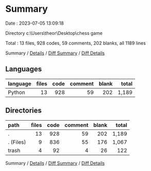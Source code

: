 # Summary

Date : 2023-07-05 13:09:18

Directory c:\\Users\\theor\\Desktop\\chess game

Total : 13 files,  928 codes, 59 comments, 202 blanks, all 1189 lines

Summary / [Details](details.md) / [Diff Summary](diff.md) / [Diff Details](diff-details.md)

## Languages
| language | files | code | comment | blank | total |
| :--- | ---: | ---: | ---: | ---: | ---: |
| Python | 13 | 928 | 59 | 202 | 1,189 |

## Directories
| path | files | code | comment | blank | total |
| :--- | ---: | ---: | ---: | ---: | ---: |
| . | 13 | 928 | 59 | 202 | 1,189 |
| . (Files) | 9 | 836 | 55 | 176 | 1,067 |
| trash | 4 | 92 | 4 | 26 | 122 |

Summary / [Details](details.md) / [Diff Summary](diff.md) / [Diff Details](diff-details.md)